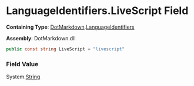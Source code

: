 # LanguageIdentifiers\.LiveScript Field

**Containing Type**: [DotMarkdown](../../README.md)\.[LanguageIdentifiers](../README.md)

**Assembly**: DotMarkdown\.dll

```csharp
public const string LiveScript = "livescript"
```

### Field Value

System\.[String](https://docs.microsoft.com/en-us/dotnet/api/system.string)